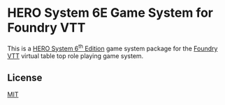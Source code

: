 # HERO System 6E Game System for Foundry VTT

This is a [HERO System 6<sup>th</sup> Edition][hero] game system package for the [Foundry VTT][foundry] virtual table top role playing game system.

[hero]: https://www.herogames.com
[foundry]: https://foundryvtt.com

## License

[MIT](LICENSE.md)
